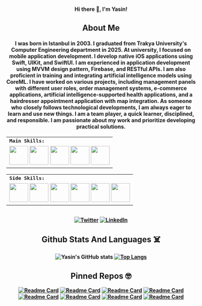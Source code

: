 
<h4 align="center">   Hi there 👋, I'm Yasin! <h4/>
<div align=center>
    
## About Me 
<h4 align="center">  I was born in Istanbul in 2003. I graduated from Trakya University's Computer Engineering
department in 2025. At university, I focused on mobile application development. I develop
native iOS applications using Swift, UIKit, and SwiftUI. I am experienced in application
development using MVVM design pattern, Firebase, and RESTful APIs. I am also proficient in
training and integrating artificial intelligence models using CoreML. I have worked on various
projects, including management panels with different user roles, order management systems,
e-commerce applications, artificial intelligence-supported health applications, and a
hairdresser appointment application with map integration. As someone who closely follows
technological developments, I am always eager to learn and use new things. I am a team
player, a quick learner, disciplined, and responsible. I am passionate about my work and
prioritize developing practical solutions. <h4/>
    


<table>
    <tr>
        <td colspan="8">
        <strong><samp>Main Skills:</samp></strong>
        </td>
    </tr>
        <tr>
        <td colspan="8">
        <img src="https://img.icons8.com/color/480/000000/swift.png" width=50></a>
        <img src="https://img.icons8.com/color/480/000000/swiftui.png" width=50></a>
        <img src="https://img.icons8.com/color/480/000000/xcode.png" width=50></a>
        <img src="https://img.icons8.com/color/480/000000/git.png" width=50></a>
        <img src="https://img.icons8.com/color/480/000000/firebase.png" width=50></a>
        </td>
    </tr>
</table>
<table>
    <tr>
        <td colspan="8">
        <strong><samp>Side Skills:</samp></strong>
        </td>
    </tr>
        <tr>
        <td colspan="8">
        <img src="https://img.icons8.com/color/480/000000/kotlin.png" width=50></a> 
        <img src="https://img.icons8.com/color/480/000000/flutter.png" width=50></a> 
        <img src="https://img.icons8.com/color/480/000000/figma.png" width=50></a> 
        <img src="https://img.icons8.com/color/480/000000/c.png" width=50></a>     
        <img src="https://img.icons8.com/color/480/000000/python.png" width=50></a>
        <img src="https://img.icons8.com/color/480/000000/visual-studio-code-2019.png" width=50></a>
        </td>
    </tr>
</table>

<div align=center>
  
##

[![Twitter](https://img.shields.io/badge/Twitter-1DA1F2?style=for-the-badge&logo=twitter&logoColor=white)](https://twitter.com/yasinctn03)
[![LinkedIn](https://img.shields.io/badge/LinkedIn-0077B5?style=for-the-badge&logo=linkedin&logoColor=white)](https://www.linkedin.com/in/yasinctn/)
  
## Github Stats And Languages ☠️

![Yasin's GitHub stats](https://github-readme-stats.vercel.app/api?username=yasinctn&show_icons=true&theme=dark)
[![Top Langs](https://github-readme-stats.vercel.app/api/top-langs/?username=yasinctn&theme=tokyonight&exclude_repo=github-readme-stats,yasinctn.github.io)](https://github.com/yasinctn/github-readme-stats)

## Pinned Repos 🤓


[![Readme Card](https://github-readme-stats.vercel.app/api/pin/?username=yasinctn&theme=dracula&repo=NutriWise)](https://github.com/yasinctn/NutriWise)
[![Readme Card](https://github-readme-stats.vercel.app/api/pin/?username=yasinctn&theme=dracula&repo=Stilist)](https://github.com/yasinctn/Stilist)
[![Readme Card](https://github-readme-stats.vercel.app/api/pin/?username=yasinctn&theme=dracula&repo=Pigeon)](https://github.com/yasinctn/Pigeon)
[![Readme Card](https://github-readme-stats.vercel.app/api/pin/?username=yasinctn&theme=dracula&repo=FlashFy)](https://github.com/yasinctn/FlashFy)
[![Readme Card](https://github-readme-stats.vercel.app/api/pin/?username=yasinctn&theme=dracula&repo=WeatherApp)](https://github.com/yasinctn/WeatherApp)
[![Readme Card](https://github-readme-stats.vercel.app/api/pin/?username=yasinctn&theme=dracula&repo=BMICalculator)](https://github.com/yasinctn/BMICalculator)
[![Readme Card](https://github-readme-stats.vercel.app/api/pin/?username=yasinctn&theme=dracula&repo=HaritalarUygulamasi)](https://github.com/yasinctn/HaritalarUygulamasi)
[![Readme Card](https://github-readme-stats.vercel.app/api/pin/?username=yasinctn&theme=dracula&repo=GiorgioByMoroder)](https://github.com/yasinctn/GiorgioByMoroder)
